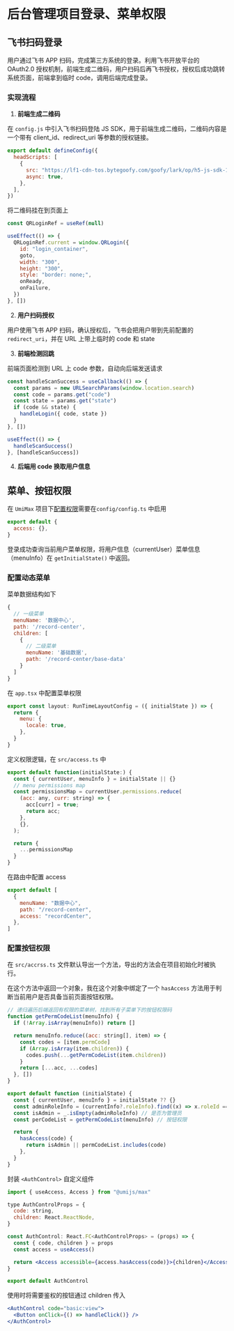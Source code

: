# 后台管理项目登录、菜单权限

## 飞书扫码登录

用户通过飞书 APP 扫码，完成第三方系统的登录。利用飞书开放平台的 OAuth2.0 授权机制，前端生成二维码，用户扫码后再飞书授权，授权后成功跳转系统页面，前端拿到临时 code，调用后端完成登录。

### 实现流程

1. **前端生成二维码**

在 `config.js` 中引入飞书扫码登陆 JS SDK，用于前端生成二维码，二维码内容是一个带有 client_id、redirect_uri 等参数的授权链接。

```js
export default defineConfig({
  headScripts: [
    {
      src: "https://lf1-cdn-tos.bytegoofy.com/goofy/lark/op/h5-js-sdk-1.5.32.js",
      async: true,
    },
  ],
})
```

将二维码挂在到页面上

```js
const QRLoginRef = useRef(null)

useEffect(() => {
  QRLoginRef.current = window.QRLogin({
    id: "login_container",
    goto,
    width: "300",
    height: "300",
    style: "border: none;",
    onReady,
    onFailure,
  })
}, [])
```

2. **用户扫码授权**

用户使用飞书 APP 扫码，确认授权后，飞书会把用户带到先前配置的 `redirect_uri`，并在 URL 上带上临时的 code 和 state

3. **前端检测回跳**

前端页面检测到 URL 上 code 参数，自动向后端发送请求

```js
const handleScanSuccess = useCallback(() => {
  const params = new URLSearchParams(window.location.search)
  const code = params.get("code")
  const state = params.get("state")
  if (code && state) {
    handleLogin({ code, state })
  }
}, [])

useEffect(() => {
  handleScanSuccess()
}, [handleScanSuccess])
```

4. **后端用 code 换取用户信息**

## 菜单、按钮权限

在 `UmiMax` 项目下[配置权限](https://umijs.org/docs/max/access#%E6%89%A9%E5%B1%95%E7%9A%84%E8%B7%AF%E7%94%B1%E9%85%8D%E7%BD%AE)需要在`config/config.ts` 中启用

```js
export default {
  access: {},
}
```

登录成功查询当前用户菜单权限，将用户信息（currentUser）菜单信息（menuInfo）在 `getInitialState()` 中返回。

### 配置动态菜单

菜单数据结构如下

```js
{
  // 一级菜单
  menuName: '数据中心',
  path: '/record-center',
  children: [
    {
      // 二级菜单
      menuName: '基础数据',
      path: '/record-center/base-data'
    }
  ]
}
```

在 `app.tsx` 中配置菜单权限

```js
export const layout: RunTimeLayoutConfig = ({ initialState }) => {
  return {
    menu: {
      locale: true,
    },
  }
}
```

定义权限逻辑，在 `src/access.ts` 中

```js
export default function(initialState:) {
  const { currentUser, menuInfo } = initialState || {}
  // menu permissions map
  const permissionsMap = currentUser.permissions.reduce(
    (acc: any, curr: string) => {
      acc[curr] = true;
      return acc;
    },
    {},
  );

  return {
    ...permissionsMap
  }
}
```

在路由中配置 access

```js
export default [
  {
    menuName: "数据中心",
    path: "/record-center",
    access: "recordCenter",
  },
]
```

### 配置按钮权限

在 `src/accrss.ts` 文件默认导出一个方法，导出的方法会在项目初始化时被执行。

在这个方法中返回一个对象，我在这个对象中绑定了一个 `hasAccess` 方法用于判断当前用户是否具备当前页面按钮权限。

```js
// 递归遍历后端返回有权限的菜单树，找到所有子菜单下的按钮权限码
function getPermCodeList(menuInfo) {
  if (!Array.isArray(menuInfo)) return []

  return menuInfo.reduce((acc: string[], item) => {
    const codes = [item.permCode]
    if (Array.isArray(item.children)) {
      codes.push(...getPermCodeList(item.children))
    }
    return [...acc, ...codes]
  }, [])
}

export default function (initialState) {
  const { currentUser, menuInfo } = initialState ?? {}
  const adminRoleInfo = (currentInfo?.roleInfo).find((x) => x.roleId === 1)
  const isAdmin = _.isEmpty(adminRoleInfo) // 是否为管理员
  const perCodeList = getPermCodeList(menuInfo) // 按钮权限

  return {
    hasAccess(code) {
      return isAdmin || permCodeList.includes(code)
    },
  }
}
```

封装 `<AuthControl>` 自定义组件

```jsx
import { useAccess, Access } from "@umijs/max"

type AuthControlProps = {
  code: string,
  children: React.ReactNode,
}

const AuthControl: React.FC<AuthControlProps> = (props) => {
  const { code, children } = props
  const access = useAccess()

  return <Access accessible={access.hasAccess(code)}>{children}</Access>
}

export default AuthControl
```

使用时将需要鉴权的按钮通过 children 传入

```jsx
<AuthControl code="basic:view">
  <Button onClick={() => handleClick()} />
</AuthControl>
```
